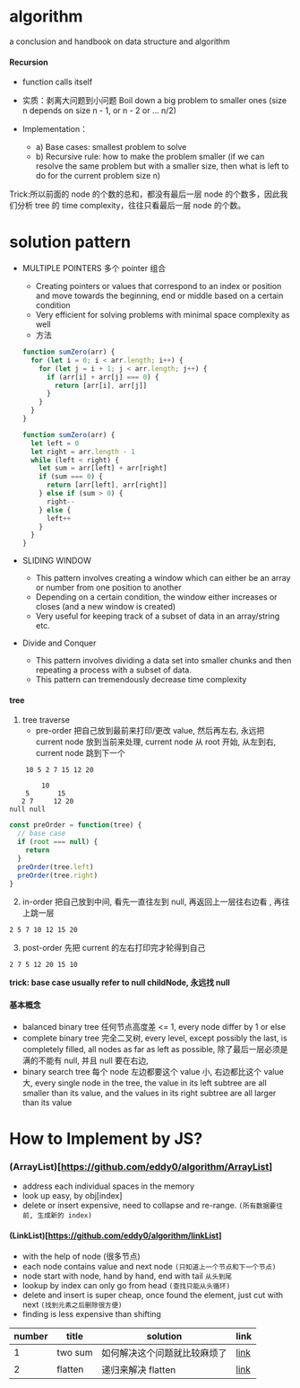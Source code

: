 # algorithm

a conclusion and handbook on data structure and algorithm

#### Recursion

- function calls itself

- 实质：剥离大问题到小问题 Boil down a big problem to smaller ones (size n depends on size n - 1, or n - 2 or ... n/2)

- Implementation：
  - a) Base cases: smallest problem to solve
  - b) Recursive rule: how to make the problem smaller (if we can resolve the same problem but with a smaller size, then what is left to do for the current problem size n)

Trick:所以前面的 node 的个数的总和，都没有最后一层 node 的个数多，因此我们分析 tree 的 time complexity，往往只看最后一层 node 的个数。

# solution pattern

- MULTIPLE POINTERS 多个 pointer 组合

  - Creating pointers or values that correspond to an index or position and move towards the beginning, end or middle based on a certain condition
  - Very efficient for solving problems with minimal space complexity as well
  - 方法

  ```js
  function sumZero(arr) {
    for (let i = 0; i < arr.length; i++) {
      for (let j = i + 1; j < arr.length; j++) {
        if (arr[i] + arr[j] === 0) {
          return [arr[i], arr[j]]
        }
      }
    }
  }

  function sumZero(arr) {
    let left = 0
    let right = arr.length - 1
    while (left < right) {
      let sum = arr[left] + arr[right]
      if (sum === 0) {
        return [arr[left], arr[right]]
      } else if (sum > 0) {
        right--
      } else {
        left++
      }
    }
  }
  ```

- SLIDING WINDOW

  - This pattern involves creating a window which can either be an array or number from one position to another
  - Depending on a certain condition, the window either increases or closes (and a new window is created)
  - Very useful for keeping track of a subset of data in an array/string etc.

- Divide and Conquer
  - This pattern involves dividing a data set into smaller chunks and then repeating a process with a subset of data.
  - This pattern can tremendously decrease time complexity

#### tree

1. tree traverse
   - pre-order 把自己放到最前来打印/更改 value, 然后再左右, 永远把 current node 放到当前来处理, current node 从 root 开始, 从左到右, current node 跳到下一个

```
    10 5 2 7 15 12 20

        10
    5       15
   2 7     12 20
null null
```

```js
const preOrder = function(tree) {
  // base case
  if (root === null) {
    return
  }
  preOrder(tree.left)
  preOrder(tree.right)
}
```

2. in-order 把自己放到中间, 看先一直往左到 null, 再返回上一层往右边看 , 再往上跳一层

```
2 5 7 10 12 15 20
```

3. post-order 先把 current 的左右打印完才轮得到自己

```
2 7 5 12 20 15 10
```

**trick: base case usually refer to null childNode, 永远找 null**

#### 基本概念

- balanced binary tree 任何节点高度差 <= 1, every node differ by 1 or else
- complete binary tree 完全二叉树, every level, except possibly the last, is completely filled, all nodes as far as left as possible, 除了最后一层必须是满的不能有 null, 并且 null 要在右边,
- binary search tree 每个 node 左边都要这个 value 小, 右边都比这个 value 大, every single node in the tree, the value in its left subtree are all smaller than its value, and the values in its right subtree are all larger than its value

# How to Implement by JS?

### (ArrayList)[https://github.com/eddy0/algorithm/ArrayList]

- address each individual spaces in the memory
- look up easy, by obj[index]
- delete or insert expensive, need to collapse and re-range. `(所有数据要往前, 生成新的 index)`

#### (LinkList)[https://github.com/eddy0/algorithm/linkList]

- with the help of node (很多节点)
- each node contains value and next node `(只知道上一个节点和下一个节点)`
- node start with node, hand by hand, end with tail `从头到尾`
- lookup by index can only go from head `(查找只能从头循环)`
- delete and insert is super cheap, once found the element, just cut with next `(找到元素之后删除很方便)`
- finding is less expensive than shifting

| number | title   | solution                     | link     |
| ------ | ------- | ---------------------------- | -------- |
| 1      | two sum | 如何解决这个问题就比较麻烦了 | [link]() |
| 2      | flatten | 递归来解决 flatten           | [link]() |
